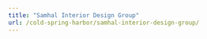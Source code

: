 ```yaml
---
title: "Samhal Interior Design Group"
url: /cold-spring-harbor/samhal-interior-design-group/
---
```

